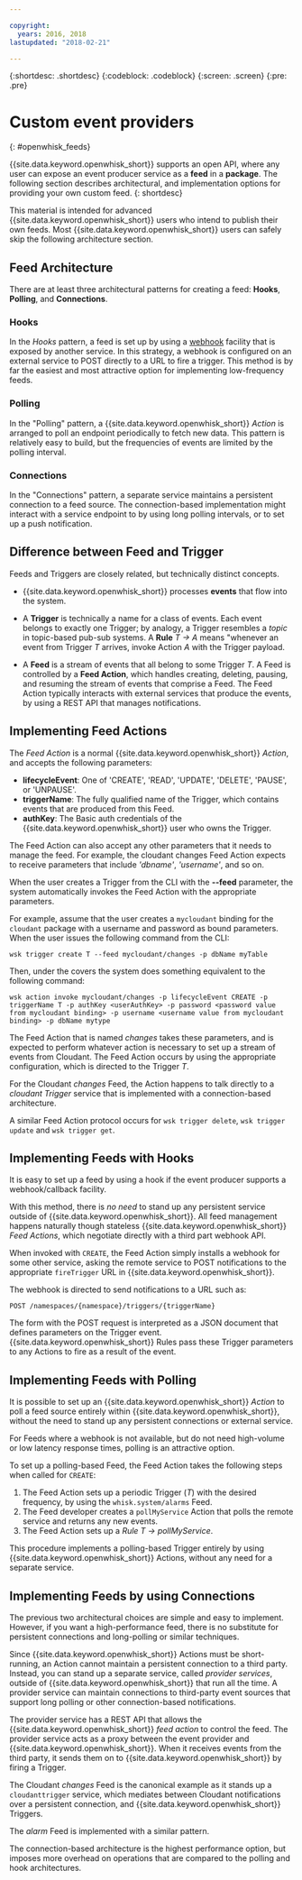 ```yaml
---

copyright:
  years: 2016, 2018
lastupdated: "2018-02-21"

---
```


{:shortdesc: .shortdesc}
{:codeblock: .codeblock}
{:screen: .screen}
{:pre: .pre}

# Custom event providers
{: #openwhisk_feeds}

{{site.data.keyword.openwhisk_short}} supports an open API, where any user can expose an event producer service as a **feed** in a **package**. The following section describes architectural, and implementation options for providing your own custom feed.
{: shortdesc}

This material is intended for advanced {{site.data.keyword.openwhisk_short}} users who intend to publish their own feeds. Most {{site.data.keyword.openwhisk_short}} users can safely skip the following architecture section.

## Feed Architecture

There are at least three architectural patterns for creating a feed: **Hooks**, **Polling**, and **Connections**.

### Hooks
In the *Hooks* pattern, a feed is set up by using a [webhook](https://en.wikipedia.org/wiki/Webhook) facility that is exposed by another service.   In this strategy, a webhook is configured on an external service to POST directly to a URL to fire a trigger. This method is by far the easiest and most attractive option for implementing low-frequency feeds.

<!-- The github feed is implemented using webhooks.  Put a link here when we have the open repo ready -->

### Polling
In the "Polling" pattern, a {{site.data.keyword.openwhisk_short}} *Action* is arranged to poll an endpoint periodically to fetch new data. This pattern is relatively easy to build, but the frequencies of events are limited by the polling interval.

### Connections
In the "Connections"  pattern, a separate service maintains a persistent connection to a feed source. The connection-based implementation might interact with a service endpoint to by using long polling intervals, or to set up a push notification.

<!-- Our cloudant changes feed is connection based.  Put a link here to
an open repo -->

<!-- What is the foundation for the Message Hub feed? If it is "connections" then lets put a link here as well -->

## Difference between Feed and Trigger

Feeds and Triggers are closely related, but technically distinct concepts.   

- {{site.data.keyword.openwhisk_short}} processes **events** that flow into the system.

- A **Trigger** is technically a name for a class of events. Each event belongs to exactly one Trigger; by analogy, a Trigger resembles a *topic* in topic-based pub-sub systems. A **Rule** *T -> A* means "whenever an event from Trigger *T* arrives, invoke Action *A* with the Trigger payload.

- A **Feed** is a stream of events that all belong to some Trigger *T*. A Feed is controlled by a **Feed Action**, which handles creating, deleting, pausing, and resuming the stream of events that comprise a Feed. The Feed Action typically interacts with external services that produce the events, by using a REST API that manages notifications.

##  Implementing Feed Actions

The *Feed Action* is a normal {{site.data.keyword.openwhisk_short}} *Action*, and accepts the following parameters:
* **lifecycleEvent**: One of 'CREATE', 'READ', 'UPDATE', 'DELETE', 'PAUSE', or 'UNPAUSE'.
* **triggerName**: The fully qualified name of the Trigger, which contains events that are produced from this Feed.
* **authKey**: The Basic auth credentials of the {{site.data.keyword.openwhisk_short}} user who owns the Trigger.

The Feed Action can also accept any other parameters that it needs to manage the feed. For example, the cloudant changes Feed Action expects to receive parameters that include *'dbname'*, *'username'*, and so on.

When the user creates a Trigger from the CLI with the **--feed** parameter, the system automatically invokes the Feed Action with the appropriate parameters.

For example, assume that the user creates a `mycloudant` binding for the `cloudant` package with a username and password as bound parameters. When the user issues the following command from the CLI:

`wsk trigger create T --feed mycloudant/changes -p dbName myTable`

Then, under the covers the system does something equivalent to the following command:

`wsk action invoke mycloudant/changes -p lifecycleEvent CREATE -p triggerName T -p authKey <userAuthKey> -p password <password value from mycloudant binding> -p username <username value from mycloudant binding> -p dbName mytype`

The Feed Action that is named *changes* takes these parameters, and is expected to perform whatever action is necessary to set up a stream of events from Cloudant. The Feed Action occurs by using the appropriate configuration, which is directed to the Trigger *T*.    

For the Cloudant *changes* Feed, the Action happens to talk directly to a *cloudant Trigger* service that is implemented with a connection-based architecture.

A similar Feed Action protocol occurs for `wsk trigger delete`, `wsk trigger update` and `wsk trigger get`.    

## Implementing Feeds with Hooks

It is easy to set up a feed by using a hook if the event producer supports a webhook/callback facility.

With this method, there is _no need_ to stand up any persistent service outside of {{site.data.keyword.openwhisk_short}}. All feed management happens naturally though stateless {{site.data.keyword.openwhisk_short}} *Feed Actions*, which negotiate directly with a third part webhook API.

When invoked with `CREATE`, the Feed Action simply installs a webhook for some other service, asking the remote service to POST notifications to the appropriate `fireTrigger` URL in {{site.data.keyword.openwhisk_short}}.

The webhook is directed to send notifications to a URL such as:

`POST /namespaces/{namespace}/triggers/{triggerName}`

The form with the POST request is interpreted as a JSON document that defines parameters on the Trigger event. {{site.data.keyword.openwhisk_short}} Rules pass these Trigger parameters to any Actions to fire as a result of the event.

## Implementing Feeds with Polling

It is possible to set up an {{site.data.keyword.openwhisk_short}} *Action* to poll a feed source entirely within {{site.data.keyword.openwhisk_short}}, without the need to stand up any persistent connections or external service.

For Feeds where a webhook is not available, but do not need high-volume or low latency response times, polling is an attractive option.

To set up a polling-based Feed, the Feed Action takes the following steps when called for `CREATE`:

1. The Feed Action sets up a periodic Trigger (*T*) with the desired frequency, by using the `whisk.system/alarms` Feed.
2. The Feed developer creates a `pollMyService` Action that polls the remote service and returns any new events.
3. The Feed Action sets up a *Rule* *T -> pollMyService*.

This procedure implements a polling-based Trigger entirely by using {{site.data.keyword.openwhisk_short}} Actions, without any need for a separate service.

## Implementing Feeds by using Connections

The previous two architectural choices are simple and easy to implement. However, if you want a high-performance feed, there is no substitute for persistent connections and long-polling or similar techniques.

Since {{site.data.keyword.openwhisk_short}} Actions must be short-running, an Action cannot maintain a persistent connection to a third party. Instead, you can stand up a separate service, called *provider services*, outside of {{site.data.keyword.openwhisk_short}} that run all the time. A provider service can maintain connections to third-party event sources that support long polling or other connection-based notifications.

The provider service has a REST API that allows the {{site.data.keyword.openwhisk_short}} *feed action* to control the feed. The provider service acts as a proxy between the event provider and {{site.data.keyword.openwhisk_short}}. When it receives events from the third party, it sends them on to {{site.data.keyword.openwhisk_short}} by firing a Trigger.

The Cloudant *changes* Feed is the canonical example as it stands up a `cloudanttrigger` service, which mediates between Cloudant notifications over a persistent connection, and {{site.data.keyword.openwhisk_short}} Triggers.
<!-- TODO: add a reference to the open source implementation -->

The *alarm* Feed is implemented with a similar pattern.

The connection-based architecture is the highest performance option, but imposes more overhead on operations that are compared to the polling and hook architectures.   
